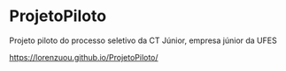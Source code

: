 # ProjetoPiloto
Projeto piloto do processo seletivo da CT Júnior, empresa júnior da UFES 


https://lorenzuou.github.io/ProjetoPiloto/
